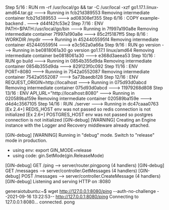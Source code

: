 Step 5/16 : RUN rm -rf /usr/local/go && tar -C /usr/local -xzf go1.17.1.linux-amd64.tar.gz
 ---> Running in fcb21d389553
Removing intermediate container fcb21d389553
 ---> ad08308ef355
Step 6/16 : COPY example-backend .
 ---> d44f42fc53e2
Step 7/16 : ENV PATH=$PATH:/usr/local/go/bin
 ---> Running in 7f997a190a8e
Removing intermediate container 7f997a190a8e
 ---> 85c2f5187ff5
Step 8/16 : WORKDIR /mydir
 ---> Running in 4524405595f4
Removing intermediate container 4524405595f4
 ---> e3c562a0a66a
Step 9/16 : RUN go version
 ---> Running in be0818061a30
go version go1.17.1 linux/amd64
Removing intermediate container be0818061a30
 ---> e368d3aeea53
Step 10/16 : RUN go build
 ---> Running in 0854b355d9da
Removing intermediate container 0854b355d9da
 ---> 829123f0c092
Step 11/16 : ENV PORT=8080
 ---> Running in 7542a0552087
Removing intermediate container 7542a0552087
 ---> 5a73baedb128
Step 12/16 : ENV REQUEST_ORIGIN=http://localhost
 ---> Running in 075d93d0abcd
Removing intermediate container 075d93d0abcd
 ---> 11979268d808
Step 13/16 : ENV API_URL="http://localhost:8080"
 ---> Running in 020589ba159e
Removing intermediate container 020589ba159e
 ---> d4d4c3567105
Step 14/16 : RUN ./server
 ---> Running in dc47caaa0763
[Ex 2.4+] REDIS_HOST env was not passed so redis connection is not initialized
[Ex 2.6+] POSTGRES_HOST env was not passed so postgres connection is not initialized
[GIN-debug] [WARNING] Creating an Engine instance with the Logger and Recovery middleware already attached.

[GIN-debug] [WARNING] Running in "debug" mode. Switch to "release" mode in production.
 - using env:	export GIN_MODE=release
 - using code:	gin.SetMode(gin.ReleaseMode)

[GIN-debug] GET    /ping                     --> server/router.pingpong (4 handlers)
[GIN-debug] GET    /messages                 --> server/controller.GetMessages (4 handlers)
[GIN-debug] POST   /messages                 --> server/controller.CreateMessage (4 handlers)
[GIN-debug] Listening and serving HTTP on :8080


generaiotubuntu:~$ wget http://127.0.0.1:8080/ping --auth-no-challenge
--2021-09-16 13:22:53--  http://127.0.0.1:8080/ping
Connecting to 127.0.0.1:8080... connected.
pong
